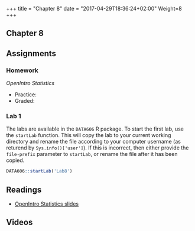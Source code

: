 +++
title = "Chapter 8"
date = "2017-04-29T18:36:24+02:00"
Weight=8
+++

## Chapter 8

## Assignments

### Homework

*OpenIntro Statistics*

* Practice:
* Graded:

### Lab 1

The labs are available in the `DATA606` R package. To start the first lab, use the `startLab` function. This will copy the lab to your current working directory and rename the file according to your computer username (as returend by `Sys.info()['user']`). If this is incorrect, then either provide the `file-prefix` parameter to `startLab`, or rename the file after it has been copied.


```r
DATA606::startLab('Lab8')
```

## Readings

* [OpenIntro Statistics slides](https://github.com/jbryer/DATA606Fall2017/raw/master/Slides/OpenIntro/os2_slides_08.pdf)

## Videos


